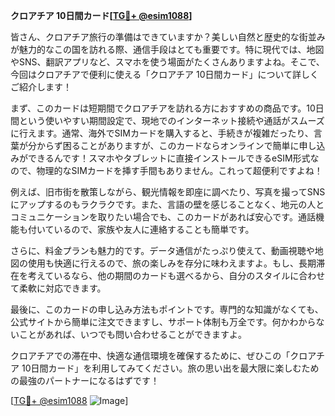 **クロアチア 10日間カード[[TG💪+ @esim1088](https://t.me/s/esim1088)]**

皆さん、クロアチア旅行の準備はできていますか？美しい自然と歴史的な街並みが魅力的なこの国を訪れる際、通信手段はとても重要です。特に現代では、地図やSNS、翻訳アプリなど、スマホを使う場面がたくさんありますよね。そこで、今回はクロアチアで便利に使える「クロアチア 10日間カード」について詳しくご紹介します！

まず、このカードは短期間でクロアチアを訪れる方におすすめの商品です。10日間という使いやすい期間設定で、現地でのインターネット接続や通話がスムーズに行えます。通常、海外でSIMカードを購入すると、手続きが複雑だったり、言葉が分からず困ることがありますが、このカードならオンラインで簡単に申し込みができるんです！スマホやタブレットに直接インストールできるeSIM形式なので、物理的なSIMカードを挿す手間もありません。これって超便利ですよね！

例えば、旧市街を散策しながら、観光情報を即座に調べたり、写真を撮ってSNSにアップするのもラクラクです。また、言語の壁を感じることなく、地元の人とコミュニケーションを取りたい場合でも、このカードがあれば安心です。通話機能も付いているので、家族や友人に連絡することも簡単です。

さらに、料金プランも魅力的です。データ通信がたっぷり使えて、動画視聴や地図の使用も快適に行えるので、旅の楽しみを存分に味わえますよ。もし、長期滞在を考えているなら、他の期間のカードも選べるから、自分のスタイルに合わせて柔軟に対応できます。

最後に、このカードの申し込み方法もポイントです。専門的な知識がなくても、公式サイトから簡単に注文できますし、サポート体制も万全です。何かわからないことがあれば、いつでも問い合わせることができますよ。

クロアチアでの滞在中、快適な通信環境を確保するために、ぜひこの「クロアチア 10日間カード」を利用してみてください。旅の思い出を最大限に楽しむための最強のパートナーになるはずです！

[[TG💪+ @esim1088](https://t.me/s/esim1088) ![Image](https://i.postimg.cc/Y0z9fWf4/image.png)]